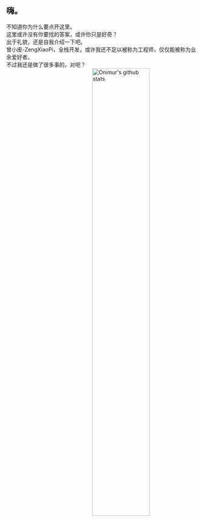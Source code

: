 ## 嗨。
不知道你为什么要点开这里。  
这里或许没有你要找的答案，或许你只是好奇？  
出于礼貌，还是自我介绍一下吧。  
曾小皮-ZengXiaoPi，全栈开发，或许我还不足以被称为工程师，仅仅能被称为业余爱好者。  
不过我还是做了很多事的，对吧？  
<img width="55%" align="right" alt="Onimur's github stats" src="https://github-readme-stats.vercel.app/api?username=ZengXiaoPi&show_icons=true&hide_border=true" />
